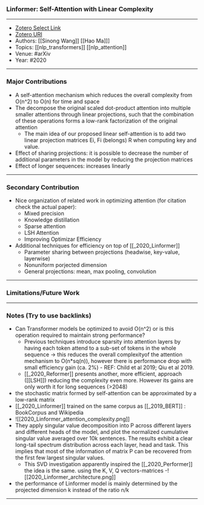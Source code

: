 ### Linformer: Self-Attention with Linear Complexity
---
- [Zotero Select Link](zotero://select/groups/2480461/items/69JHTZQY)
- [Zotero URI](https://www.zotero.org/groups/2480461/items/69JHTZQY)
- Authors: [[Sinong Wang]] [[Hao Ma]]]
- Topics: [[nlp_transformers]] [[nlp_attention]]
- Venue: #arXiv 
- Year: #2020
---
### Major Contributions
- A self-attention mechanism which reduces the overall complexity from O(n^2) to  O(n) for time and space
- The decompose the original scaled dot-product attention into multiple smaller attentions through linear projections, such that the combination of these operations forms a low-rank factorization of the original attention
	- The main idea of our proposed linear self-attention is to add two linear projection matrices Ei, Fi (belongs) R when computing key and value.
- Effect of sharing projections: it is possible to decrease the number of additional parameters in the model by reducing the projection matrices
- Effect of longer sequences: increases linearly
---
### Secondary Contribution
- Nice organization of related work in optimizing attention (for citation check the actual paper):
	- Mixed precision
	- Knowledge distillation
	- Sparse attention
	- LSH Attention
	- Improving Optimizar Efficiency
- Additional techniques for efficiency on top of [[_2020_Linformer]]
	- Parameter sharing between projections (headwise, key-value, layerwise)
	- Nonuniform porjected dimension
	- General projections: mean, max pooling, convolution
---
### Limitations/Future Work
---
### Notes (Try to use backlinks)
- Can Transformer models be optimized to avoid O(n^2) or is this operation required to maintain strong performance?
	- Previous techniques introduce sparsity into attention layers by having each token attend to a sub-set of tokens in the whole sequence -> this reduces the overall complexityof the attention mechanism to O(n*sq(n)), however there is performance drop with small efficiency gain (ca. 2%) - REF: Child et al 2019; Qiu et al 2019.
	- [[_2020_Reformer]] presents another, more efficient, approach ([[LSH]]) reducing the complexity even more. However its gains are only worth it for long sequences (>2048)
- the stochastic matrix formed by self-attention can be approximated by a low-rank matrix
- [[_2020_Linformer]] trained on the same corpus as [[_2019_BERT]] : BookCorpus and  Wikipedia
- ![[2020_Linformer_attention_complexity.png]]
- They apply singular value decomposition into P across different layers and different heads of the model, and plot the normalized cumulative singular value averaged over 10k sentences. The results exhibit a clear long-tail spectrum distribution across each layer, head and task. This implies that most of the information of matrix P
can be recovered from the first few largest singular values.
	- This SVD investigation apparently inspired the [[_2020_Performer]] the idea is the same. using the K, V, Q vectors-matrices
-![[2020_Linformer_architecture.png]]
- the performance of Linformer model is mainly determined by the projected dimension k
instead of the ratio n/k
---
